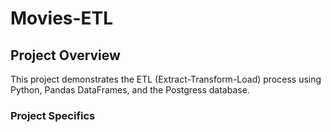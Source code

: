 # Movies-ETL

## Project Overview
This project demonstrates the ETL (Extract-Transform-Load) process using Python, Pandas DataFrames, and the Postgress database.

### Project Specifics
